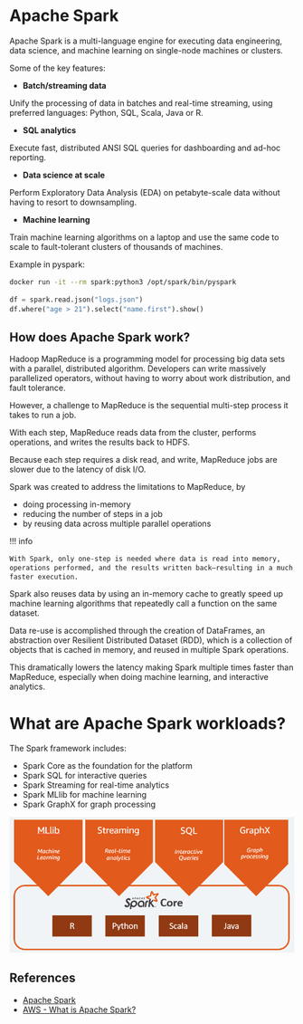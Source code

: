 # Apache Spark

Apache Spark is a multi-language engine for executing data engineering, data science, and machine learning on single-node machines or clusters.

Some of the key features:

- **Batch/streaming data**

Unify the processing of data in batches and real-time streaming, using preferred languages: Python, SQL, Scala, Java or R.

- **SQL analytics**

Execute fast, distributed ANSI SQL queries for dashboarding and ad-hoc reporting.

- **Data science at scale**

Perform Exploratory Data Analysis (EDA) on petabyte-scale data without having to resort to downsampling.

- **Machine learning**

Train machine learning algorithms on a laptop and use the same code to scale to fault-tolerant clusters of thousands of machines.

Example in pyspark:

```bash
docker run -it --rm spark:python3 /opt/spark/bin/pyspark
```

```python
df = spark.read.json("logs.json")
df.where("age > 21").select("name.first").show()
```

## How does Apache Spark work?

Hadoop MapReduce is a programming model for processing big data sets with a parallel, distributed algorithm. Developers can write massively parallelized operators, without having to worry about work distribution, and fault tolerance.

However, a challenge to MapReduce is the sequential multi-step process it takes to run a job.

With each step, MapReduce reads data from the cluster, performs operations, and writes the results back to HDFS.

Because each step requires a disk read, and write, MapReduce jobs are slower due to the latency of disk I/O.

Spark was created to address the limitations to MapReduce, by

- doing processing in-memory
- reducing the number of steps in a job
- by reusing data across multiple parallel operations

!!! info

    With Spark, only one-step is needed where data is read into memory, operations performed, and the results written back—resulting in a much faster execution.

Spark also reuses data by using an in-memory cache to greatly speed up machine learning algorithms that repeatedly call a function on the same dataset.

Data re-use is accomplished through the creation of DataFrames, an abstraction over Resilient Distributed Dataset (RDD), which is a collection of objects that is cached in memory, and reused in multiple Spark operations.

This dramatically lowers the latency making Spark multiple times faster than MapReduce, especially when doing machine learning, and interactive analytics.

# What are Apache Spark workloads?

The Spark framework includes:

- Spark Core as the foundation for the platform
- Spark SQL for interactive queries
- Spark Streaming for real-time analytics
- Spark MLlib for machine learning
- Spark GraphX for graph processing

![apache spark workloads](../pics/apache-spark-workloads.png)

## References
- [Apache Spark]()
- [AWS - What is Apache Spark?]()
